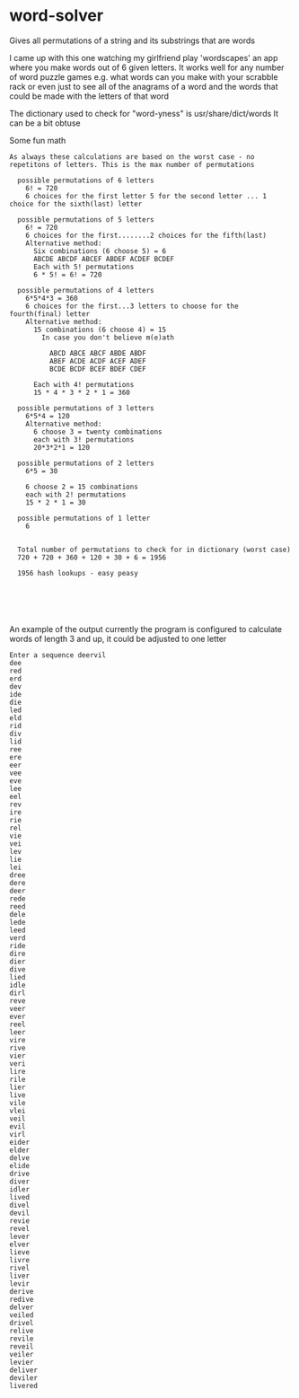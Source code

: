 # word-solver
Gives all permutations of a string and its substrings that are words

I came up with this one watching my girlfriend play 'wordscapes' an app where you make words out of 6 given letters.
It works well for any number of word puzzle games e.g. what words can you make with your scrabble rack
or even just to see all of the anagrams of a word and the words that could be made with the letters of that word

The dictionary used to check for "word-yness" is usr/share/dict/words
It can be a bit obtuse

Some fun math 
```
As always these calculations are based on the worst case - no repetitons of letters. This is the max number of permutations
  
  possible permutations of 6 letters 
    6! = 720
    6 choices for the first letter 5 for the second letter ... 1 choice for the sixth(last) letter

  possible permutations of 5 letters
    6! = 720
    6 choices for the first........2 choices for the fifth(last)
    Alternative method:
      Six combinations (6 choose 5) = 6
      ABCDE ABCDF ABCEF ABDEF ACDEF BCDEF
      Each with 5! permutations
      6 * 5! = 6! = 720

  possible permutations of 4 letters
    6*5*4*3 = 360
    6 choices for the first...3 letters to choose for the fourth(final) letter
    Alternative method:
      15 combinations (6 choose 4) = 15
        In case you don't believe m(e)ath
          
          ABCD ABCE ABCF ABDE ABDF
          ABEF ACDE ACDF ACEF ADEF
          BCDE BCDF BCEF BDEF CDEF
          
      Each with 4! permutations
      15 * 4 * 3 * 2 * 1 = 360 
      
  possible permutations of 3 letters
    6*5*4 = 120
    Alternative method:
      6 choose 3 = twenty combinations
      each with 3! permutations
      20*3*2*1 = 120
  
  possible permutations of 2 letters 
    6*5 = 30
    
    6 choose 2 = 15 combinations
    each with 2! permutations
    15 * 2 * 1 = 30
    
  possible permutations of 1 letter
    6
    
   
  Total number of permutations to check for in dictionary (worst case)
  720 + 720 + 360 + 120 + 30 + 6 = 1956
  
  1956 hash lookups - easy peasy
      
      
  
  
  
```
An example of the output
currently the program is configured to calculate words of length 3 and up, it could be adjusted to one letter

```
Enter a sequence deervil
dee
red
erd
dev
ide
die
led
eld
rid
div
lid
ree
ere
eer
vee
eve
lee
eel
rev
ire
rie
rel
vie
vei
lev
lie
lei
dree
dere
deer
rede
reed
dele
lede
leed
verd
ride
dire
dier
dive
lied
idle
dirl
reve
veer
ever
reel
leer
vire
rive
vier
veri
lire
rile
lier
live
vile
vlei
veil
evil
virl
eider
elder
delve
elide
drive
diver
idler
lived
divel
devil
revie
revel
lever
elver
lieve
livre
rivel
liver
levir
derive
redive
delver
veiled
drivel
relive
revile
reveil
veiler
levier
deliver
deviler
livered
